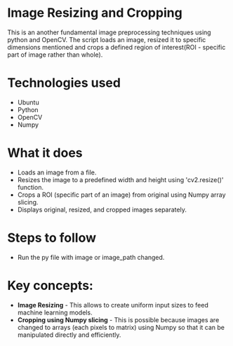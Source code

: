 # Image Resizing and Cropping
This is an another fundamental image preprocessing techniques using python and OpenCV. The script loads an image, resized it to specific dimensions mentioned and crops a defined region of interest(ROI - specific part of image rather than whole).

# Technologies used
- Ubuntu
- Python
- OpenCV
- Numpy

# What it does
- Loads an image from a file.
- Resizes the image to a predefined width and height using 'cv2.resize()' function.
- Crops a ROI (specific part of an image) from original using Numpy array slicing.
- Displays original, resized, and cropped images separately.

 # Steps to follow
 - Run the py file with image or image_path changed.

# Key concepts:
- **Image Resizing** - This allows to create uniform input sizes to feed machine learning models.
- **Cropping using Numpy slicing** - This is possible because images are changed to arrays (each pixels to matrix) using Numpy so that it can be manipulated directly and efficiently.
